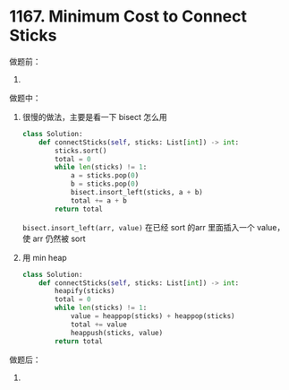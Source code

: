 # 1167. Minimum Cost to Connect Sticks

做题前：

1. 



做题中：

1. 很慢的做法，主要是看一下 bisect 怎么用

   ```python
   class Solution:
       def connectSticks(self, sticks: List[int]) -> int:
           sticks.sort()
           total = 0
           while len(sticks) != 1:
               a = sticks.pop(0)
               b = sticks.pop(0)
               bisect.insort_left(sticks, a + b)
               total += a + b
           return total
   ```

   `bisect.insort_left(arr, value)` 在已经 sort 的arr 里面插入一个 value，使 arr 仍然被 sort

2. 用 min heap

   ```python
   class Solution:
       def connectSticks(self, sticks: List[int]) -> int:
           heapify(sticks)
           total = 0
           while len(sticks) != 1:
               value = heappop(sticks) + heappop(sticks)
               total += value
               heappush(sticks, value)
           return total
   ```

做题后：

1. 

